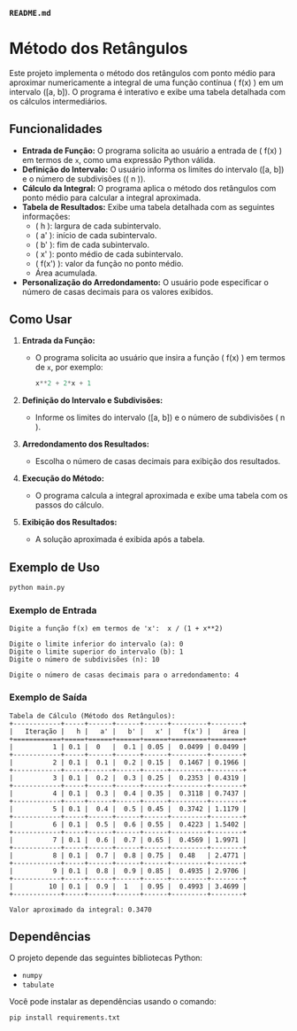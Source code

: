 ### `README.md`

# Método dos Retângulos

Este projeto implementa o método dos retângulos com ponto médio para aproximar numericamente a integral de uma função contínua \( f(x) \) em um intervalo \([a, b]\). O programa é interativo e exibe uma tabela detalhada com os cálculos intermediários.

## Funcionalidades

- **Entrada de Função:** O programa solicita ao usuário a entrada de \( f(x) \) em termos de `x`, como uma expressão Python válida.
- **Definição do Intervalo:** O usuário informa os limites do intervalo \([a, b]\) e o número de subdivisões (\( n \)).
- **Cálculo da Integral:** O programa aplica o método dos retângulos com ponto médio para calcular a integral aproximada.
- **Tabela de Resultados:** Exibe uma tabela detalhada com as seguintes informações:
  - \( h \): largura de cada subintervalo.
  - \( a' \): início de cada subintervalo.
  - \( b' \): fim de cada subintervalo.
  - \( x' \): ponto médio de cada subintervalo.
  - \( f(x') \): valor da função no ponto médio.
  - Área acumulada.
- **Personalização do Arredondamento:** O usuário pode especificar o número de casas decimais para os valores exibidos.

## Como Usar

1. **Entrada da Função:**
   - O programa solicita ao usuário que insira a função \( f(x) \) em termos de `x`, por exemplo:
     ```python
     x**2 + 2*x + 1
     ```

2. **Definição do Intervalo e Subdivisões:**
   - Informe os limites do intervalo \([a, b]\) e o número de subdivisões \( n \).

3. **Arredondamento dos Resultados:**
   - Escolha o número de casas decimais para exibição dos resultados.

4. **Execução do Método:**
   - O programa calcula a integral aproximada e exibe uma tabela com os passos do cálculo.

5. **Exibição dos Resultados:**
   - A solução aproximada é exibida após a tabela.

## Exemplo de Uso

```bash
python main.py
```

### Exemplo de Entrada
```plaintext
Digite a função f(x) em termos de 'x':  x / (1 + x**2)

Digite o limite inferior do intervalo (a): 0
Digite o limite superior do intervalo (b): 1
Digite o número de subdivisões (n): 10

Digite o número de casas decimais para o arredondamento: 4
```

### Exemplo de Saída
```plaintext
Tabela de Cálculo (Método dos Retângulos):
+------------+-----+------+------+------+---------+--------+
|   Iteração |   h |   a' |   b' |   x' |   f(x') |   área |
+============+=====+======+======+======+=========+========+
|          1 | 0.1 |  0   |  0.1 | 0.05 |  0.0499 | 0.0499 |
+------------+-----+------+------+------+---------+--------+
|          2 | 0.1 |  0.1 |  0.2 | 0.15 |  0.1467 | 0.1966 |
+------------+-----+------+------+------+---------+--------+
|          3 | 0.1 |  0.2 |  0.3 | 0.25 |  0.2353 | 0.4319 |
+------------+-----+------+------+------+---------+--------+
|          4 | 0.1 |  0.3 |  0.4 | 0.35 |  0.3118 | 0.7437 |
+------------+-----+------+------+------+---------+--------+
|          5 | 0.1 |  0.4 |  0.5 | 0.45 |  0.3742 | 1.1179 |
+------------+-----+------+------+------+---------+--------+
|          6 | 0.1 |  0.5 |  0.6 | 0.55 |  0.4223 | 1.5402 |
+------------+-----+------+------+------+---------+--------+
|          7 | 0.1 |  0.6 |  0.7 | 0.65 |  0.4569 | 1.9971 |
+------------+-----+------+------+------+---------+--------+
|          8 | 0.1 |  0.7 |  0.8 | 0.75 |  0.48   | 2.4771 |
+------------+-----+------+------+------+---------+--------+
|          9 | 0.1 |  0.8 |  0.9 | 0.85 |  0.4935 | 2.9706 |
+------------+-----+------+------+------+---------+--------+
|         10 | 0.1 |  0.9 |  1   | 0.95 |  0.4993 | 3.4699 |
+------------+-----+------+------+------+---------+--------+

Valor aproximado da integral: 0.3470
```

## Dependências

O projeto depende das seguintes bibliotecas Python:

- `numpy`
- `tabulate`

Você pode instalar as dependências usando o comando:

```bash
pip install requirements.txt
```